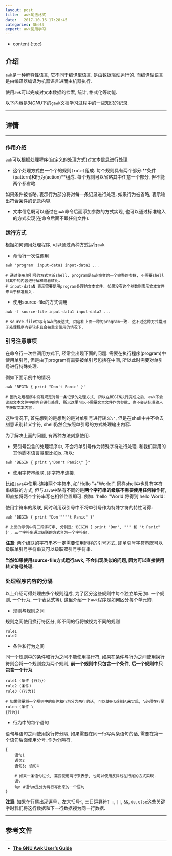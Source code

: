 ```yaml
---
layout: post
title:  awk句法格式
date:   2017-10-16 17:28:45
categories: Shell
expert: awk使用学习
---
```


* content
{:toc}

## 介绍

`awk`是一种解释性语言, 它不同于编译型语言. 是由数据驱动运行的. 而编译型语言是由编译器编译为机器语言进而由机器执行.

使用`awk`可以完成对文本数据的检索, 统计, 格式化等功能.

以下内容是对*GNU*下的`gawk`文档学习过程中的一些知识的记录.

---

## 详情

---

### 作用介绍

`awk`可以根据处理程序(自定义的处理方式)对文本信息进行处理.

* 这个处理方式由一个个的规则`(rule)`组成. 每个规则具有两个部分:**条件(pattern)**和**行为(action)**组成. 每个规则可以省略其中任意一个部分, 但不能两个都省略. 

如果条件被省略, 表示行为部分将对每一条记录进行处理. 如果行为被省略, 表示输出符合条件的记录内容. 

* 文本信息既可以通过在`awk`命令后面添加参数的方式实现, 也可以通过标准输入的方式实现(在命令后面不跟任何文件).

### 运行方式

根据如何调用处理程序, 可以通过两种方式运行`awk`.

* 命令行一次性调用

```
awk 'program' input-data1 input-data2 ...

# 通过使用单引号的方式告诉shell, program是awk命令的一个完整的参数, 不需要shell对其中的内容进行解释或者转化.
# input-dataN 表示需要使用program处理的文本文件. 如果没有这个参数则表示文本文件来自于标准输入.
```

* 使用source-file的方式调用

```
awk -f source-file input-data1 input-data2 ...

# source-file中写有awk的表达式, 内容和上面一种的program一致. 这不过这种方式常用于处理程序内容较多且会被重复使用的情况下.
```

### 引号注意事项

在命令行一次性调用方式下, 经常会出现下面的问题: 需要在执行程序(program)中使用单引号, 但是由于program有需要被单引号包括在中间, 所以此时需要对单引号进行特殊处理.

例如下面示例中的情况:
```
awk 'BEGIN { print "Don't Panic" }'

# 因为处理程序中没有规定对每一条记录的处理方式, 所以在BEGIN执行完成之后, awk不会读取文本文件中的内容进行处理, 所以这里可以不需要文本文件作为参数, 也不会从标准输入中获取文本内容.
```

这种情况下, 首先想到的是想到的是对单引号进行转义`\'`, 但是在shell中并不会去刻意识别转义字符, shell仍然会按照单引号的方式处理输出内容. 

为了解决上面的问题, 有两种方法刻意使用.

* 双引号包含的处理程序中, 不会将单引号作为特殊字符进行处理. 和我们常用的其他脚本语言类型比如js. 所以:

```
awk "BEGIN { print \"Don't Panic\" }"
```

* 使用字符串级联, 即字符串连接.

比如`Java`中使用`+`连接两个字符串, 如"Hello "+"World!".
同样shell中也具有字符串级联的方式, 但与`Java`中略有不同的是**两个字符串的级联不需要使用任何操作符**, 即直接将两个字符串写在相邻位置即可. 例如: 'hello ''World'将得到'hello World'.

使用字符串的级联, 同时利用双引号中不将单引号作为特殊字符的特性可得:
```
awk 'BEGIN { print "Don'"'"'t Panic" }'

# 上面的示例中有三段字符串, 分别是:'BEGIN { print "Don', "'" 和 't Panic" }', 三个字符串通过级联的方式合为一个字符串.
```

**注意**: 两个级联的字符串不一定需要使用同样的引号方式, 即单引号字符串既可以级联单引号字符串又可以级联双引号字符串.

**当然如果使用source-file方式运行awk, 不会出现类似的问题, 因为可以直接使用转义符号处理.**

### 处理程序内容的分隔

以上介绍可得处理由多个规则组成, 为了区分这些规则中每个独立单元(如: 一个规则, 一个行为, 一个表达式等), 这里介绍一下`awk`程序是如何区分每个单元的.

* 规则与规则之间

规则之间使用换行符区分, 即不同的行将被视为不同的规则

```
rule1
rule2
```

* 条件和行为之间

同一个规则中的条件和行为之间不能使用换行符, 如果在条件与行为之间使用换行符则会将一个规则变为两个规则, **前一个规则中只包含一个条件**, **后一个规则中只包含一个行为**. 

```
rule1 (条件 {行为})
rule2 (条件)
rule3 ({行为})

# 如果需要将一个规则中的条件和行为分为两行的话, 可以使用反斜线\来实现, \必须在行尾
rulen (条件 \
{行为})
```

* 行为中的每个语句

语句与语句之间使用换行符分隔, 如果需要在同一行写两条语句的话, 需要在第一个语句后面使用分号`;`作为分隔符. 

```
{
	语句1
	语句2
	语句3; 语句4

	# 如果一条语句过长, 需要使用两行来表示, 也可以使用反斜线在行尾的方式实现.
	语\
	句n #语句n是分为两行写出来的一个语句
}
```

**注意**: 如果在行尾出现逗号`,`, 左大括号`{`, 三目运算符`? :`, `||`, `&&`, `do`, `else`这些关键字时我们将这行数据和下一行数据视为同一行数据.

---

## 参考文件

---

* **[The GNU Awk User’s Guide](http://www.gnu.org/software/gawk/manual/html_node/index.html#SEC_Contents)**
